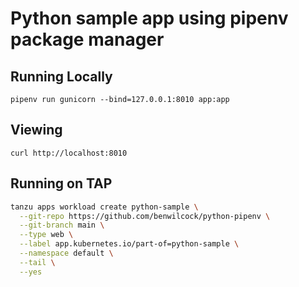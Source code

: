 # Python sample app using pipenv package manager

## Running Locally

`pipenv run gunicorn --bind=127.0.0.1:8010 app:app`

## Viewing

`curl http://localhost:8010`

## Running on TAP

```bash
tanzu apps workload create python-sample \
  --git-repo https://github.com/benwilcock/python-pipenv \
  --git-branch main \
  --type web \
  --label app.kubernetes.io/part-of=python-sample \
  --namespace default \
  --tail \
  --yes 
```
